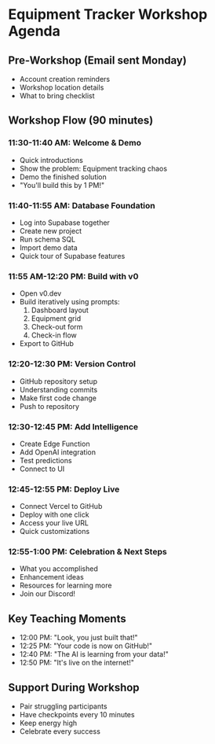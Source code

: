 # Equipment Tracker Workshop Agenda

## Pre-Workshop (Email sent Monday)
- Account creation reminders
- Workshop location details
- What to bring checklist

## Workshop Flow (90 minutes)

### 11:30-11:40 AM: Welcome & Demo
- Quick introductions
- Show the problem: Equipment tracking chaos
- Demo the finished solution
- "You'll build this by 1 PM!"

### 11:40-11:55 AM: Database Foundation
- Log into Supabase together
- Create new project
- Run schema SQL
- Import demo data
- Quick tour of Supabase features

### 11:55 AM-12:20 PM: Build with v0
- Open v0.dev
- Build iteratively using prompts:
  1. Dashboard layout
  2. Equipment grid
  3. Check-out form
  4. Check-in flow
- Export to GitHub

### 12:20-12:30 PM: Version Control
- GitHub repository setup
- Understanding commits
- Make first code change
- Push to repository

### 12:30-12:45 PM: Add Intelligence
- Create Edge Function
- Add OpenAI integration
- Test predictions
- Connect to UI

### 12:45-12:55 PM: Deploy Live
- Connect Vercel to GitHub
- Deploy with one click
- Access your live URL
- Quick customizations

### 12:55-1:00 PM: Celebration & Next Steps
- What you accomplished
- Enhancement ideas
- Resources for learning more
- Join our Discord!

## Key Teaching Moments
- 12:00 PM: "Look, you just built that!"
- 12:25 PM: "Your code is now on GitHub!"
- 12:40 PM: "The AI is learning from your data!"
- 12:50 PM: "It's live on the internet!"

## Support During Workshop
- Pair struggling participants
- Have checkpoints every 10 minutes
- Keep energy high
- Celebrate every success